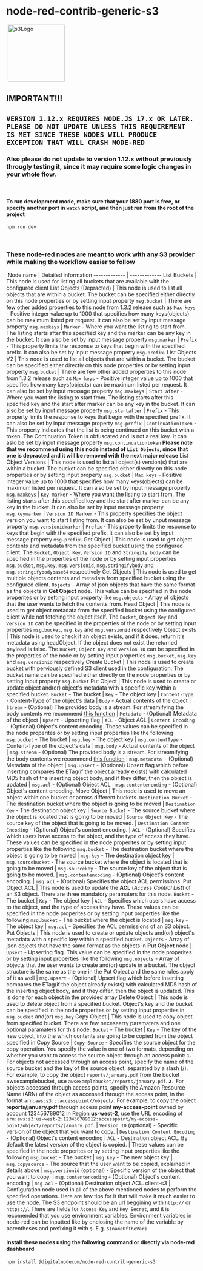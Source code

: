 # node-red-contrib-generic-s3
​
<img src="icons/s3Logo.png" alt="s3Logo" width="150"/>
​
## IMPORTANT!!!
## `VERSION 1.12.x REQUIRES NODE.JS 17.x OR LATER. PLEASE DO NOT UPDATE UNLESS THIS REQUIREMENT IS MET SINCE THESE NODES WILL PRODUCE EXCEPTION THAT WILL CRASH NODE-RED`
### Also please do not update to version 1.12.x without previously througly testing it, since it may require some logic changes in your whole flow.
​
#### To run development mode, make sure that your 1880 port is free, or specify another port in `watch` script, and then just run from the root of the project
```bash
npm run dev
```
​
​
### These node-red nodes are meant to work with any S3 provider while making the workflow easier to follow
​
Node name  | Detailed information
------------- | -------------
List Buckets  | This node is used for listing all buckets that are available with the configured client
List Objects (Depracted)  | This node is used to list all objects that are within a bucket. The bucket can be specified either directly on this node properties or by setting input property `msg.bucket` \| There are few other added properties to this node from 1.3.2 release such as `Max keys` - Positive integer value up to 1000 that specifies how many keys(objects) can be maximum listed per request. It can also be set by input message property `msg.maxkeys` \| `Marker` - Where you want the listing to start from. The listing starts after this specified key and the marker can be any key in the bucket. It can also be set by input message property `msg.marker` \| `Prefix` - This property limits the response to keys that begin with the specified prefix. It can also be set by input message property `msg.prefix`.
List Objects V2  | This node is used to list all objects that are within a bucket. The bucket can be specified either directly on this node properties or by setting input property `msg.bucket` \| There are few other added properties to this node from 1.3.2 release such as `Max keys` - Positive integer value up to 1000 that specifies how many keys(objects) can be maximum listed per request. It can also be set by input message property `msg.maxkeys` \| `Start after` - Where you want the listing to start from. The listing starts after this specified key and the start after marker can be any key in the bucket. It can also be set by input message property `msg.startafter` \| `Prefix` - This property limits the response to keys that begin with the specified prefix. It can also be set by input message property `msg.prefix` \| `ContinuationToken` - This property indicates that the list is being continued on this bucket with a token. The Continuation Token is obfuscated and is not a real key. It can aslo be set by input message property `msg.continuationtoken` **Please note that we recommend using this node instead of `List Objects`, since that one is depracted and it will be removed with the next major release**
List Object Versions  | This node is used to list all object(s) version(s) that are within a bucket. The bucket can be specified either directly on this node properties or by setting input property `msg.bucket` \| `Max keys` - Positive integer value up to 1000 that specifies how many keys(objects) can be maximum listed per request. It can also be set by input message property `msg.maxkeys`  \| `Key marker` - Where you want the listing to start from. The listing starts after this specified key and the start after marker can be any key in the bucket. It can also be set by input message property `msg.keymarker` \| `Version ID Marker` - This property specifies the object version you want to start listing from. It can also be set by unput message property `msg.versionidmarker` \| `Prefix` - This property limits the response to keys that begin with the specified prefix. It can also be set by input message property `msg.prefix`.
Get Object    | This node is used to get object contents and metadata from the specified bucket using the configured client. The `Bucket`, `Object Key`, `Version ID` and `Stringify body` can be specified in the properties of the node or by setting input properties `msg.bucket`, `msg.key`, `msg.versionid`, `msg.stringifybody` and `msg.stringifybodybase64` respectively
Get Objects   | This node is used to get multiple objects contents and metadata from specified bucket using the configured client. `Objects` - Array of json objects that have the same format as the objects in **Get Object** node. This value can be specified in the node properites or by setting input property like `msg.objects` - Array of objects that the user wants to fetch the contents from.
Head Object   | This node is used to get object metadata from the specified bucket using the configured client while not fetching the object itself. The `Bucket`, `Object Key` and `Version ID` can be specified in the properties of the node or by setting input properties `msg.bucket`, `msg.key` and `msg.versionid` respectively
Object exists   | This node is used to check if an object exists, and if it does, return it's metadata using headObject. If the object does not exist the returned payload is false.  The `Bucket`, `Object Key` and `Version ID` can be specified in the properties of the node or by setting input properties `msg.bucket`, `msg.key` and `msg.versionid` respectively
Create Bucket | This node is used to create bucket with perviously defined S3 client used in the configuration. The bucket name can be specified either directly on the node properties or by setting input property `msg.bucket`
Put Object    | This node is used to create or update object and(or) object's metadata with a specific key within a specified bucket. `Bucket` - The bucket \| `Key` - The object key \| `Content-Type` - Content-Type of the object's data \| `Body` - Actual contents of the object \| `Stream` - (Optional) The provided body is a stream. For streamifying the body contents we recommend [this function](https://github.com/digitalnodecom/node-red-contrib-generic-s3/blob/main/common/common.js#L23-L30) \| `Metadata` - (Optional) Metadata of the object \| `Upsert` - Upserting flag \| `ACL` - Object ACL \| `Content Encoding` - (Optional) Object's content encoding. These values can be specified in the node properites or by setting input properties like the following `msg.bucket` - The bucket \| `msg.key` - The object key \| `msg.contentType` - Content-Type of the object's data \| `msg.body` - Actual contents of the object \| `msg.stream` - (Optional) The provided body is a stream. For streamifying the body contents we recommend [this function](https://github.com/digitalnodecom/node-red-contrib-generic-s3/blob/main/common/common.js#L23-L30) \| `msg.metadata `- (Optional) Metadata of the object \| `msg.upsert` - (Optional) Upsert flag which before inserting compares the ETag(if the object already exists) with calculated MD5 hash of the inserting object body, and if they differ, then the object is updated \| `msg.acl` - (Optional) Object ACL \| `msg.contentencoding` - (Optional) Object's content encoding.
Move Object    | This node is used to move an object within one bucket or across different buckets. `Destination Bucket` - The destination bucket where the object is going to be moved \| `Destination Key` - The destination object key \| `Source Bucket` - The source bucket where the object is located that is going to be moved \| `Source Object Key` - The source key of the object that is going to be moved. \| `Destination Content Encoding` - (Optional) Object's content encoding. \| `ACL` - (Optional) Specifies which users have access to the object, and the type of access they have. These values can be specified in the node properites or by setting input properties like the following `msg.bucket` - The destination bucket where the object is going to be moved \| `msg.key` - The destination object key \| `msg.sourcebucket` - The source bucket where the object is located that is going to be moved \| `msg.sourcekey` -  The source key of the object that is going to be moved. \| `msg.contentencoding` - (Optional) Object's content encoding. \| `msg.acl` - (Optional) Specifies the object ACL permissions.
Put Object ACL | This node is used to update the **ACL** (_Access Control List_) of an S3 object. There are three mandatory paramaters for this node. `Bucket` - The bucket \| `Key` - The object key \| `ACL` - Specifies which users have access to the object, and the type of access they have. These values can be specified in the node properites or by setting input properties like the following `msg.bucket` - The bucket where the object is located \| `msg.key` - The object key  \| `msg.acl` - Specifies the ACL permissions of an S3 object.
Put Objects   | This node is used to create or update objects and(or) object's metadata with a specific key within a specified bucket. `Objects` - Array of json objects that have the same format as the objects in **Put Object** node \| `Upsert` - Upserting flag. This value can be specified in the node properites or by setting input properties like the following `msg.objects` - Array of objects that the user wants to create and(or) update in a bucket. The object structure is the same as the one in the Put Object and the same rules apply of it as well \| `msg.upsert` - (Optional) Upsert flag which before inserting compares the ETag(if the object already exists) with calculated MD5 hash of the inserting object body, and if they differ, then the object is updated. This is done for each object in the provided array
Delete Object | This node is used to delete object from a specified bucket. Object's key and the bucket can be specified in the node properites or by setting input properties in `msg.bucket` and(or) `msg.key`
Copy Object   | This node is used to copy object from specified bucket. There are few necesearry paramaters and one optional paramaters for this node. `Bucket` - The bucket \| `Key` - The key of the new object, into the which contents are going to be copied from the object specified in Copy Source \| `Copy Source` - Specifies the source object for the copy operation. You specify the value in one of two formats, depending on whether you want to access the source object through an access point: **`1.`** For objects not accessed through an access point, specify the name of the source bucket and the key of the source object, separated by a slash (/). For example, to copy the object `reports/january.pdf` from the bucket awsexamplebucket, use `awsexamplebucket/reports/january.pdf`. **`2.`** For objects accessed through access points, specify the Amazon Resource Name (ARN) of the object as accessed through the access point, in the format `arn:aws:s3:::accesspoint//object/`. For example, to copy the object **reports/january.pdf** through access point **my-access-point** owned by account 123456789012 in Region **us-west-2**, use the URL encoding of `arn:aws:s3:us-west-2:123456789012:accesspoint/my-access-point/object/reports/january.pdf`. \| `Version ID` (optional) - Specific version of the object that you want to copy. \| `Destination Content Encoding` - (Optional) Object's content encoding \| `ACL` - Destination object ACL. By default the latest version of the object is copied. \|  These values can be specified in the node properites or by setting input properties like the following `msg.bucket` - The bucket \| `msg.key` - The new object key \| `msg.copysource` - The source that the user want to be copied, explained in details above \| `msg.versionid` (optional) - Specific version of the object that you want to copy. \| `msg.contentencoding` - (Optional) Object's content encoding \| `msg.acl` - (Optional) Destination object ACL.
client-s3     | Configuration node used in all of the above mentioned nodes to perform the specified operations. Here are few tips for it that will make it much easier to use the node. The S3 endpoint should be an url beggining with `http://` or `https://`. There are fields for `Access Key` and `Key Secret`, and it is recomended that you use environment variables. Environment variables in node-red can be inputted like by enclosing the name of the variable by parentheses and prefixing it with `$`. E.g. `$(nameOfTheVar)`
​
#### Install these nodes using the following command or directly via node-red dashboard
```bash
npm install @digitalnodecom/node-red-contrib-generic-s3
```